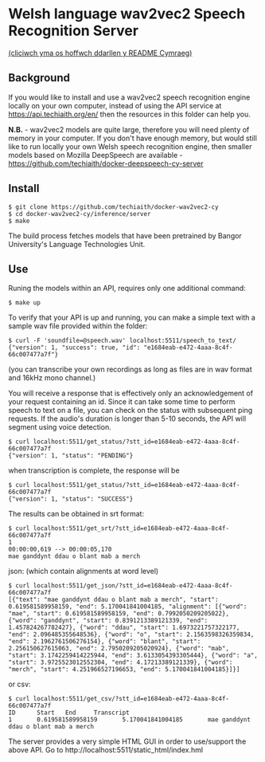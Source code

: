 # Welsh language wav2vec2 Speech Recognition Server

[(cliciwch yma os hoffwch ddarllen y README Cymraeg)](README.md)

## Background

If you would like to install and use a wav2vec2 speech recognition engine locally
on your own computer, instead of using the API service at https://api.techiaith.org/en/
then the resources in this folder can help you. 

**N.B.** - wav2vec2 models are quite large, therefore you will need plenty of memory
in your computer. If you don't have enough memory, but would still like to run locally
your own Welsh speech recognition engine, then smaller models based on Mozilla
DeepSpeech are available - https://github.com/techiaith/docker-deepspeech-cy-server

## Install

```
$ git clone https://github.com/techiaith/docker-wav2vec2-cy
$ cd docker-wav2vec2-cy/inference/server
$ make
```

The build process fetches models that have been pretrained by Bangor University's Language Technologies Unit.

## Use

Runing the models within an API, requires only one additional command:

```
$ make up
```

To verify that your API is up and running, you can make a simple text with a sample wav file provided within the folder: 

``` 
$ curl -F 'soundfile=@speech.wav' localhost:5511/speech_to_text/
{"version": 1, "success": true, "id": "e1684eab-e472-4aaa-8c4f-66c007477a7f"}
```

(you can transcribe your own recordings as long as files are in wav format and 16kHz mono channel.)

You will receive a response that is effectively only an acknowledgement of your request containing an id. Since it can take some time to perform speech to text on a file, you can check on the status with subsequent ping requests. If the audio's duration is longer than 5-10 seconds, the API will segment using voice detection. 

```
$ curl localhost:5511/get_status/?stt_id=e1684eab-e472-4aaa-8c4f-66c007477a7f
{"version": 1, "status": "PENDING"}
```

when transcription is complete, the response will be

```
$ curl localhost:5511/get_status/?stt_id=e1684eab-e472-4aaa-8c4f-66c007477a7f
{"version": 1, "status": "SUCCESS"}
````

The results can be obtained in srt format:

```
$ curl localhost:5511/get_srt/?stt_id=e1684eab-e472-4aaa-8c4f-66c007477a7f
1
00:00:00,619 --> 00:00:05,170
mae ganddynt ddau o blant mab a merch
```

json:  (which contain alignments at word level)

```
$ curl localhost:5511/get_json/?stt_id=e1684eab-e472-4aaa-8c4f-66c007477a7f
[{"text": "mae ganddynt ddau o blant mab a merch", "start": 0.619581589958159, "end": 5.170041841004185, "alignment": [{"word": "mae", "start": 0.619581589958159, "end": 0.7992050209205022}, {"word": "ganddynt", "start": 0.8391213389121339, "end": 1.457824267782427}, {"word": "ddau", "start": 1.6973221757322177, "end": 2.096485355648536}, {"word": "o", "start": 2.1563598326359834, "end": 2.1962761506276154}, {"word": "blant", "start": 2.256150627615063, "end": 2.7950209205020924}, {"word": "mab", "start": 3.1742259414225944, "end": 3.6133054393305444}, {"word": "a", "start": 3.9725523012552304, "end": 4.17213389121339}, {"word": "merch", "start": 4.251966527196653, "end": 5.170041841004185}]}]
```

or csv:

```
$ curl localhost:5511/get_csv/?stt_id=e1684eab-e472-4aaa-8c4f-66c007477a7f
ID      Start   End     Transcript
1       0.619581589958159       5.170041841004185       mae ganddynt ddau o blant mab a merch
```


The server provides a very simple HTML GUI in order to use/support the above API. Go to http://localhost:5511/static_html/index.hml
